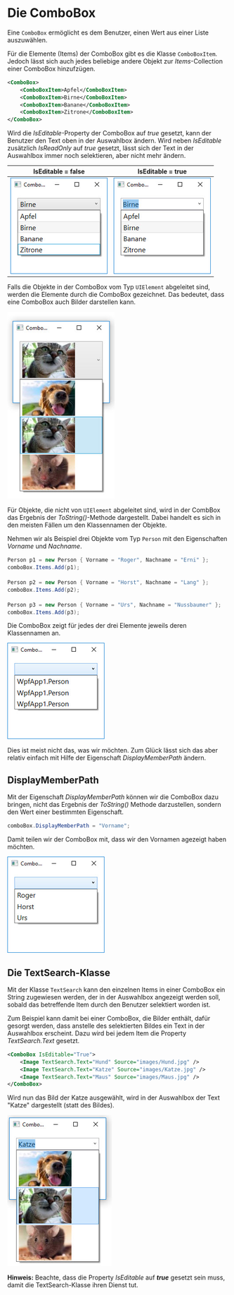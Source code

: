 # Die ComboBox  

Eine `ComboBox` ermöglicht es dem Benutzer, einen Wert aus einer Liste auszuwählen. 

Für die Elemente (Items) der ComboBox gibt es die Klasse `ComboBoxItem`. Jedoch lässt sich auch jedes beliebige andere Objekt zur _Items_-Collection einer ComboBox hinzufzügen. 

```xml
<ComboBox>
    <ComboBoxItem>Apfel</ComboBoxItem>
    <ComboBoxItem>Birne</ComboBoxItem>
    <ComboBoxItem>Banane</ComboBoxItem>
    <ComboBoxItem>Zitrone</ComboBoxItem>
</ComboBox>
```

Wird die _IsEditable_-Property der ComboBox auf _true_ gesetzt, kann der Benutzer den Text oben in der Auswahlbox ändern. Wird neben _IsEditable_ zusätzlich _IsReadOnly_ auf _true_ gesetzt, lässt sich der Text in der Auswahlbox immer noch selektieren, aber nicht mehr ändern. 

| IsEditable = false    | IsEditable = true       |
| --------------------- | ----------------------- |
| ![Bild 1](res/01.jpg) | ![Bild 2](res/02.jpg)   |


Falls die Objekte in der ComboBox vom Typ `UIElement` abgeleitet sind, werden die Elemente durch die ComboBox gezeichnet. Das bedeutet, dass eine ComboBox auch Bilder darstellen kann. 

![Bild 2b](res/02b.jpg)

Für Objekte, die nicht von `UIElement` abgeleitet sind, wird in der CombBox das Ergebnis der _ToString()_-Methode dargestellt.  Dabei handelt es sich in den meisten Fällen um den Klassennamen der Objekte.

Nehmen  wir als Beispiel drei Objekte vom Typ `Person` mit den Eigenschaften _Vorname_ und _Nachname_.     

```csharp
Person p1 = new Person { Vorname = "Roger", Nachname = "Erni" };
comboBox.Items.Add(p1);

Person p2 = new Person { Vorname = "Horst", Nachname = "Lang" };
comboBox.Items.Add(p2);

Person p3 = new Person { Vorname = "Urs", Nachname = "Nussbaumer" };
comboBox.Items.Add(p3);
```

Die ComboBox zeigt für jedes der drei Elemente jeweils deren  Klassennamen an. 

![Bild 3](res/03.jpg)

Dies ist meist nicht das, was wir möchten. Zum Glück lässt sich das aber relativ einfach mit Hilfe der Eigenschaft _DisplayMemberPath_ ändern.

## DisplayMemberPath

Mit der Eigenschaft _DisplayMemberPath_ können wir die ComboBox dazu bringen, nicht das Ergebnis der _ToString()_ Methode darzustellen, sondern den Wert einer bestimmten Eigenschaft. 

```csharp
comboBox.DisplayMemberPath = "Vorname";
```

Damit teilen wir der ComboBox mit, dass wir den Vornamen agezeigt haben möchten.


![Bild 4](res/04.jpg)

## Die TextSearch-Klasse 

Mit der Klasse `TextSearch` kann den einzelnen Items in einer ComboBox ein String zugewiesen werden, der in der Auswahlbox angezeigt werden soll, sobald das betreffende Item durch den Benutzer selektiert worden ist. 

Zum Beispiel kann damit bei einer ComboBox, die Bilder enthält, dafür gesorgt werden, dass anstelle des selektierten Bildes ein Text in der Auswahlbox erscheint. Dazu wird bei jedem Item die Property _TextSearch.Text_ gesetzt. 

```xml
<ComboBox IsEditable="True">
    <Image TextSearch.Text="Hund" Source="images/Hund.jpg" />
    <Image TextSearch.Text="Katze" Source="images/Katze.jpg" />
    <Image TextSearch.Text="Maus" Source="images/Maus.jpg" />
</ComboBox>
```

Wird nun das Bild der Katze ausgewählt, wird in der Auswahlbox der Text "Katze" dargestellt (statt des Bildes).   

![Bild 5](res/05.jpg)

**Hinweis:** Beachte, dass die Property _IsEditable_ auf **_true_** gesetzt sein muss, damit die TextSearch-Klasse ihren Dienst tut. 
